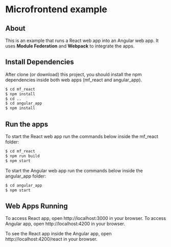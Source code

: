 # Microfrontend example

## About
This is an example that runs a React web app into an Angular web app. It uses **Module Federation** and **Webpack** to integrate the apps.

## Install Dependencies
After clone (or download) this project, you should install the npm dependencies inside both web apps (mf_react and angular_app).
```bash
$ cd mf_react
$ npm install
$ cd ..
$ cd angular_app
$ npm install
```

## Run the apps
To start the React web app run the commands below inside the mf_react folder:
```bash
$ cd mf_react
$ npm run build
$ npm start
```

To start the Angular web app run the commands below inside the angular_app folder:
```bash
$ cd angular_app
$ npm start
```

## Web Apps Running
To access React app, open http://localhost:3000 in your browser.
To access Angular app, open http://localhost:4200 in your browser.

To see the React app inside the Angular app, open http://localhost:4200/react in your browser.